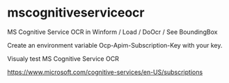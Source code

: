 # mscognitiveserviceocr
MS Cognitive Service OCR in Winform / Load / DoOcr / See BoundingBox

Create an environment variable Ocp-Apim-Subscription-Key with your key.

Visualy test MS Cognitive Service OCR

https://www.microsoft.com/cognitive-services/en-US/subscriptions
